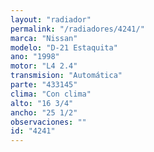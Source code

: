 ```yaml
---
layout: "radiador"
permalink: "/radiadores/4241/"
marca: "Nissan"
modelo: "D-21 Estaquita"
ano: "1998"
motor: "L4 2.4"
transmision: "Automática"
parte: "433145"
clima: "Con clima"
alto: "16 3/4"
ancho: "25 1/2"
observaciones: ""
id: "4241"
---
```


